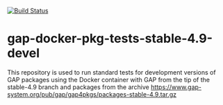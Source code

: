 [![Build Status](https://travis-ci.org/gap-packages/gap-docker-pkg-tests-stable-4.9-devel.svg?branch=master)](https://travis-ci.org/gap-packages/gap-docker-pkg-tests-stable-4.9-devel)

# gap-docker-pkg-tests-stable-4.9-devel

This repository is used to run standard tests for development
versions of GAP packages using the Docker container with GAP
from the tip of the stable-4.9 branch and packages from the archive
https://www.gap-system.org/pub/gap/gap4pkgs/packages-stable-4.9.tar.gz
